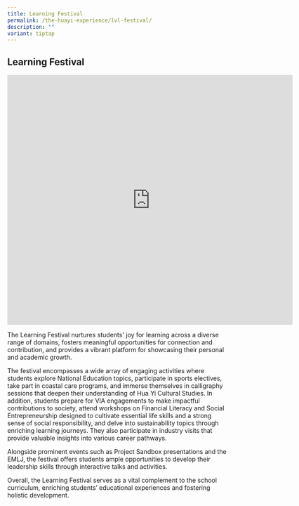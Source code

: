 ```yaml
---
title: Learning Festival
permalink: /the-huayi-experience/lvl-festival/
description: ""
variant: tiptap
---
```

<h2>Learning Festival</h2>
<div class="iframe-wrapper">
<iframe height="569" width="650" allowfullscreen="true" frameborder="0" src="https://docs.google.com/presentation/d/e/2PACX-1vStMVXv8G26PuFtiWGHnRsil1WOL4L-yBi9FuItNKuma2nr1a1zJd96VTakdY-6gYpcrChHIxY6JtmB/embed?start=false&amp;loop=false&amp;delayms=3000"></iframe>
</div>
<p>The Learning Festival nurtures students' joy for learning across a diverse
range of domains, fosters meaningful opportunities for connection and contribution,
and provides a vibrant platform for showcasing their personal and academic
growth.</p>
<p>The festival encompasses a wide array of engaging activities where students
explore National Education topics, participate in sports electives, take
part in coastal care programs, and immerse themselves in calligraphy sessions
that deepen their understanding of Hua Yi Cultural Studies. In addition,
students prepare for VIA engagements to make impactful contributions to
society, attend workshops on Financial Literacy and Social Entrepreneurship
designed to cultivate essential life skills and a strong sense of social
responsibility, and delve into sustainability topics through enriching
learning journeys. They also participate in industry visits that provide
valuable insights into various career pathways.</p>
<p>Alongside prominent events such as Project Sandbox presentations and the
EMLJ, the festival offers students ample opportunities to develop their
leadership skills through interactive talks and activities.</p>
<p>Overall, the Learning Festival serves as a vital complement to the school
curriculum, enriching students’ educational experiences and fostering holistic
development.</p>